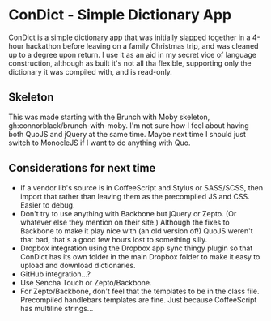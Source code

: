 # ConDict - Simple Dictionary App

ConDict is a simple dictionary app that was initially slapped together in a 4-hour hackathon before leaving on a family Christmas trip, and was cleaned up to a degree upon return.  I use it as an aid in my secret vice of language construction, although as built it's not all tha flexible, supporting only the dictionary it was compiled with, and is read-only.

## Skeleton

This was made starting with the Brunch with Moby skeleton, gh:connorblack/brunch-with-moby.  I'm not sure how I feel about having both QuoJS and jQuery at the same time.  Maybe next time I should just switch to MonocleJS if I want to do anything with Quo.

## Considerations for next time

* If a vendor lib's source is in CoffeeScript and Stylus or SASS/SCSS, then import that rather than leaving them as the precompiled JS and CSS.  Easier to debug.
* Don't try to use anything with Backbone but jQuery or Zepto. (Or whatever else they mention on their site.)  Although the fixes to Backbone to make it play nice with (an old version of!) QuoJS weren't that bad, that's a good few hours lost to something silly.
* Dropbox integration using the Dropbox app sync thingy plugin so that ConDict has its own folder in the main Dropbox folder to make it easy to upload and download dictionaries.
* GitHub integration...?
* Use Sencha Touch or Zepto/Backbone.
* For Zepto/Backbone, don't feel that the templates to be in the class file.  Precompiled handlebars templates are fine.  Just because CoffeeScript has multiline strings...